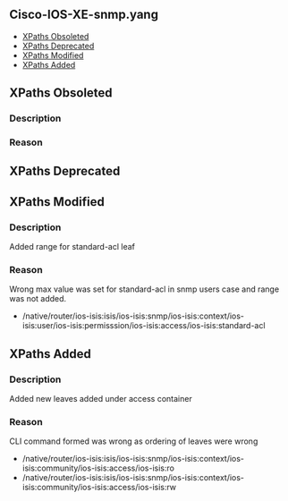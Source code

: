 ## Cisco-IOS-XE-snmp.yang

- [XPaths Obsoleted](#xpaths-obsoleted)
- [XPaths Deprecated](#xpaths-deprecated)
- [XPaths Modified](#xpaths-modified)
- [XPaths Added](#xpaths-added)

## XPaths Obsoleted

### Description


### Reason


## XPaths Deprecated


## XPaths Modified

### Description
Added range for standard-acl leaf

### Reason
Wrong max value was set for standard-acl in snmp users case and range was not added.

- /native/router/ios-isis:isis/ios-isis:snmp/ios-isis:context/ios-isis:user/ios-isis:permisssion/ios-isis:access/ios-isis:standard-acl

## XPaths Added

### Description
Added new leaves added under access container

### Reason
CLI command formed was wrong as ordering of leaves were wrong

- /native/router/ios-isis:isis/ios-isis:snmp/ios-isis:context/ios-isis:community/ios-isis:access/ios-isis:ro
- /native/router/ios-isis:isis/ios-isis:snmp/ios-isis:context/ios-isis:community/ios-isis:access/ios-isis:rw




